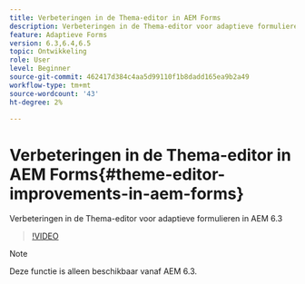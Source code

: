 ```yaml
---
title: Verbeteringen in de Thema-editor in AEM Forms
description: Verbeteringen in de Thema-editor voor adaptieve formulieren in AEM 6.3
feature: Adaptieve Forms
version: 6.3,6.4,6.5
topic: Ontwikkeling
role: User
level: Beginner
source-git-commit: 462417d384c4aa5d99110f1b8dadd165ea9b2a49
workflow-type: tm+mt
source-wordcount: '43'
ht-degree: 2%

---
```



# Verbeteringen in de Thema-editor in AEM Forms{#theme-editor-improvements-in-aem-forms}

Verbeteringen in de Thema-editor voor adaptieve formulieren in AEM 6.3

>[!VIDEO](https://video.tv.adobe.com/v/19497?quality=9&learn=on)

>[!NOTE]
>
>Deze functie is alleen beschikbaar vanaf AEM 6.3.

